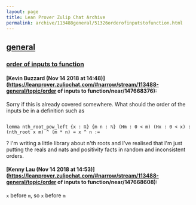 ```yaml
---
layout: page
title: Lean Prover Zulip Chat Archive 
permalink: archive/113488general/51326orderofinputstofunction.html
---
```


## [general](index.html)
### [order of inputs to function](51326orderofinputstofunction.html)

#### [Kevin Buzzard (Nov 14 2018 at 14:48)](https://leanprover.zulipchat.com/#narrow/stream/113488-general/topic/order of inputs to function/near/147668376):
Sorry if this is already covered somewhere. What should the order of the inputs be in a definition such as

```lean

lemma nth_root_pow_left {x : ℝ} {m n : ℕ} (Hm : 0 < m) (Hx : 0 < x) :
(nth_root x m) ^ (m * n) = x ^ n :=
```
? I'm writing a little library about n'th roots and I've realised that I'm just putting the reals and nats and positivity facts in random and inconsistent orders.

#### [Kenny Lau (Nov 14 2018 at 14:53)](https://leanprover.zulipchat.com/#narrow/stream/113488-general/topic/order of inputs to function/near/147668608):
`x` before `m`, so `x` before `m`

